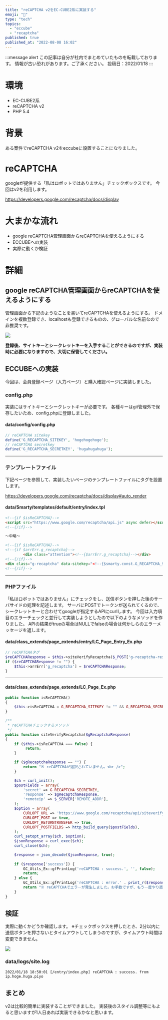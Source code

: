 ```yaml
---
title: "reCAPTCHA v2をEC-CUBE2系に実装する"
emoji: "🐙"
type: "tech"
topics:
  - "eccube"
  - "recaptcha"
published: true
published_at: "2022-08-08 16:02"
---
```


:::message alert
この記事は自分が社内でまとめていたものを転載しております。
情報が古い恐れがあります。ご了承ください。
投稿日：2022/01/18
:::

# 環境
- EC-CUBE2系
- reCAPTCHA v2
- PHP 5.4

# 背景
ある案件でreCAPTCHA v2をeccubeに設置することになりました。

# reCAPTCHA
googleが提供する「私はロボットではありません」チェックボックスです。
今回はv2を利用します。

https://developers.google.com/recaptcha/docs/display

# 大まかな流れ
* google reCAPTCHA管理画面からreCAPTCHAを使えるようにする
* ECCUBEへの実装
* 実際に動くか検証

# 詳細
## google reCAPTCHA管理画面からreCAPTCHAを使えるようにする

管理画面から下記のようなことを書いてreCAPTCHAを使えるようにする。
ドメインを複数登録でき、localhostも登録できるものの、グローバルな名前なので非推奨です。

![](https://storage.googleapis.com/zenn-user-upload/39202f87fcb0-20220808.png)

 **登録後、サイトキーとシークレットキーを入手することができるのですが、実装時に必要になりますので、大切に保管してください。** 


## ECCUBEへの実装

今回は、会員登録ページ（入力ページ）と購入確認ページに実装しました。

### config.php
実装にはサイトキーとシークレットキーが必要です。
各種キーはgit管理外で保存したいため、config.phpに登録しました。

#### data/config/config.php

```php
// reCAPTCHA sitekey
define('G_RECAPTCHA_SITEKEY', 'hogehogehoge');
// reCAPTCHA secretkey
define('G_RECAPTCHA_SECRETKEY', 'hugahugahuga');
```

***

### テンプレートファイル
下記ページを参照して、実装したいページのテンプレートファイルにタグを設置します。

https://developers.google.com/recaptcha/docs/display#auto_render

#### data/Smarty/templates/default/entry/index.tpl

```html
<!--{if $isReCAPTCHA}-->
<script src="https://www.google.com/recaptcha/api.js" async defer></script>
<!--{/if}-->

～中略～

<!--{if $isReCAPTCHA}-->
<!--{if $arrErr.g_recaptcha}-->
        <div class="attention"><!--{$arrErr.g_recaptcha}--></div>
<!--{/if}-->
<div class="g-recaptcha" data-sitekey="<!--{$smarty.const.G_RECAPTCHA_SITEKEY}-->"></div>
<!--{/if}-->
```

***

### PHPファイル
「私はロボットではありません」にチェックをし、送信ボタンを押した後のサーバサイドの処理を記述します。
サーバにPOSTでトークンが送られてくるので、シークレットキーと合わせてgoogleが指定するAPIにcurlします。
今回は入力項目のエラーチェックと並行して実装しようとしたので以下のようなメソッドを作りました。
APIの結果がtrueの場合はNULLでfalseの場合は何かしらのエラーメッセージを返します。

#### data/class_extends/page_extends/entry/LC_Page_Entry_Ex.php

```php
// reCAPTCHAタグ
$reCAPTCHAResponse = $this->siteVerifyRecaptcha($_POST['g-recaptcha-response']);
if ($reCAPTCHAResponse != "") {
    $this->arrErr['g_recaptcha'] = $reCAPTCHAResponse;
}

```

***

#### data/class_extends/page_extends/LC_Page_Ex.php

```php
public function isReCAPTCHA()
{
    $this->isReCAPTCHA = G_RECAPTCHA_SITEKEY != "" && G_RECAPTCHA_SECRETKEY != "";
}

/**
 * reCAPTCHAチェックするメソッド
 */
public function siteVerifyRecaptcha($gRecaptchaResponse)
{
    if ($this->isReCAPTCHA === false) {
         return;
    }

    if ($gRecaptchaResponse == "") {
        return "※ reCAPTCHAが選択されていません。<br />";
    }

    $ch = curl_init();
    $postFields = array(
        'secret' => G_RECAPTCHA_SECRETKEY,
        'response' => $gRecaptchaResponse,
        'remoteip' => $_SERVER['REMOTE_ADDR'],
    );
    $option = array(
        CURLOPT_URL => 'https://www.google.com/recaptcha/api/siteverify',
        CURLOPT_POST => true,
        CURLOPT_RETURNTRANSFER => true,
        CURLOPT_POSTFIELDS => http_build_query($postFields),
    );
    curl_setopt_array($ch, $option);
    $jsonResponse = curl_exec($ch);
    curl_close($ch);

    $response = json_decode($jsonResponse, true);
    
    if ($response['success']) {
        GC_Utils_Ex::gfPrintLog('reCAPTCHA : success.', '', false);
        return;
    } else {
        GC_Utils_Ex::gfPrintLog('reCAPTCHA : error.' . print_r($response['error-codes'], true), '', false);
        return "※ reCAPTCHAでエラーが発生しました。お手数ですが、もう一度やり直してください。<br />";
    }
}
```

## 検証

実際に動くかどうか確認します。
※チェックボックスを押したとき、2分以内に送信ボタンを押さないとタイムアウトしてしまうのですが、タイムアウト時間は変更できません。

![](https://storage.googleapis.com/zenn-user-upload/62c38ee50aaa-20220808.png)

### data/logs/site.log

```
2022/01/18 18:50:01 [/entry/index.php] reCAPTCHA : success. from ip.hoge.huga.piyo
```

## まとめ
v2は比較的簡単に実装することができました。
実装後のスタイル調整等にもよると思いますが1人日あれば実装できるかなと思います。